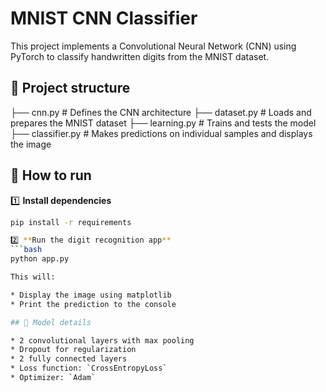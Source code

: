 # MNIST CNN Classifier

This project implements a Convolutional Neural Network (CNN) using PyTorch to classify handwritten digits from the MNIST dataset.

## 📂 Project structure


├── cnn.py # Defines the CNN architecture
├── dataset.py # Loads and prepares the MNIST dataset
├── learning.py # Trains and tests the model
├── classifier.py # Makes predictions on individual samples and displays the image


## 🚀 How to run

1️⃣ **Install dependencies**
```bash
pip install -r requirements

2️⃣ **Run the digit recognition app**
```bash
python app.py

This will:

* Display the image using matplotlib
* Print the prediction to the console

## 📝 Model details

* 2 convolutional layers with max pooling
* Dropout for regularization
* 2 fully connected layers
* Loss function: `CrossEntropyLoss`
* Optimizer: `Adam`








